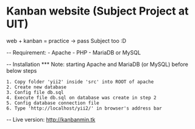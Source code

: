 # Kanban website (Subject Project at UIT)

web + kanban = practice -> pass Subject too :D

-- Requirement:
	- Apache
	- PHP
	- MariaDB or MySQL

-- Installation
*** Note: starting Apache and MariaDB (or MySQL) before below steps

	1. Copy folder 'yii2' inside 'src' into ROOT of apache
	2. Create new database
	3. Config file db.sql
	4. Execute file db.sql on database was create in step 2
	5. Config database connection file
	6. Type 'http://localhost/yii2/' in browser's address bar
	
-- Live version: http://kanbanmin.tk
